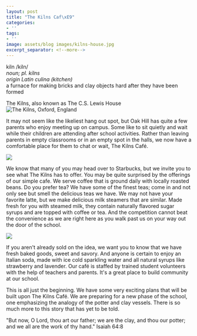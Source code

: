 ```yaml
---
layout: post
title: "The Kilns Caf\xE9"
categories:
- ''
tags:
- ''
image: assets/blog images/kilns-house.jpg
excerpt_separator: <!--more-->
---
```

kiln  /kiln/  
*noun; pl. kilns  
origin Latin culina (kitchen)*  
a furnace for making bricks and clay objects hard after they have been formed  
<!--more-->

The Kilns, also known as The C.S. Lewis House  
![The Kilns, Oxford, England](https://oakhill.seththoburn.com/assets/blog%20images/kilns-house.jpg)

It may not seem like the likeliest hang out spot, but Oak Hill has quite a few parents who enjoy meeting up on campus.  Some like to sit quietly and wait while their children are attending after school activities. Rather than leaving parents in empty classrooms or in an empty spot in the halls, we now have a comfortable place for them to chat or wait, The Kilns Café.  

![](https://oakhill.seththoburn.com/assets/blog%20images/game%20at%20the%20kilns.JPG)

We know that many of you may head over to Starbucks, but we invite you to see what The Kilns has to offer. You may be quite surprised by the offerings of our simple cafe. We serve coffee that is ground daily with locally roasted beans. Do you prefer tea? We have some of the finest teas; come in and not only see but smell the delicious teas we have. We may not have your favorite latte, but we make delicious milk steamers that are similar. Made fresh for you with steamed milk, they contain naturally flavored sugar syrups and are topped with coffee or tea. And the competition cannot beat the convenience as we are right here as you walk past us on your way out the door of the school.

![](https://oakhill.seththoburn.com/assets/blog%20images/The%20Kilns%20Menu%20Board.JPG)

If you aren't already sold on the idea, we want you to know that we have fresh baked goods, sweet and savory. And anyone is certain to enjoy an Italian soda, made with ice cold sparkling water and all natural syrups like strawberry and lavender. Our café is staffed by trained student volunteers with the help of teachers and parents. It's a great place to build community at our school.

This is all just the beginning. We have some very exciting plans that will be built upon The Kilns Café. We are preparing for a new phase of the school, one emphasizing the analogy of the potter and clay vessels. There is so much more to this story that has yet to be told.

"But now, O Lord, thou art our father; we are the clay, and thou our potter; and we all are the work of thy hand."
Isaiah 64:8



